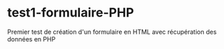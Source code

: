 # test1-formulaire-PHP
Premier test de création d'un formulaire en HTML avec récupération des données en PHP
